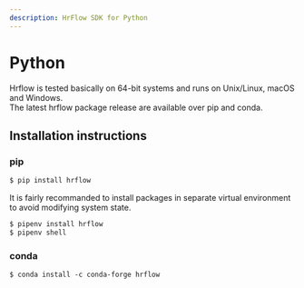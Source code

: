 ```yaml
---
description: HrFlow SDK for Python
---
```


# Python

Hrflow is tested basically on 64-bit systems and runs on Unix/Linux, macOS and Windows.  
The latest hrflow package release are available over pip and conda.

## Installation instructions

### pip

```python
$ pip install hrflow
```

It is fairly recommanded to install packages in separate virtual environment to avoid modifying system state.

```bash
$ pipenv install hrflow
$ pipenv shell 
```

### conda

```text
$ conda install -c conda-forge hrflow
```

